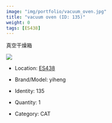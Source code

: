 ```yaml
---
image: "img/portfolio/vacuum_oven.jpg"
title: "vacuum oven (ID: 135)"
weight: 0
tags: [ES438]
---
```


真空干燥箱

<!--more-->

![](../../img/portfolio/vacuum_oven.jpg)

- Location: [ES438](../../tags/ES438)
- Brand/Model: yiheng
- Identity: 135

- Quantity: 1
- Category: CAT






